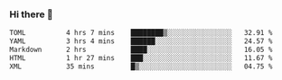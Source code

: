 ### Hi there 👋

<!--
**urzz/urzz** is a ✨ _special_ ✨ repository because its `README.md` (this file) appears on your GitHub profile.

Here are some ideas to get you started:

- 🔭 I’m currently working on ...
- 🌱 I’m currently learning ...
- 👯 I’m looking to collaborate on ...
- 🤔 I’m looking for help with ...
- 💬 Ask me about ...
- 📫 How to reach me: ...
- 😄 Pronouns: ...
- ⚡ Fun fact: ...
-->

<!--START_SECTION:waka-->

```txt
TOML          4 hrs 7 mins    ████████▒░░░░░░░░░░░░░░░░   32.91 %
YAML          3 hrs 4 mins    ██████░░░░░░░░░░░░░░░░░░░   24.57 %
Markdown      2 hrs           ████░░░░░░░░░░░░░░░░░░░░░   16.05 %
HTML          1 hr 27 mins    ███░░░░░░░░░░░░░░░░░░░░░░   11.67 %
XML           35 mins         █▒░░░░░░░░░░░░░░░░░░░░░░░   04.75 %
```

<!--END_SECTION:waka-->
